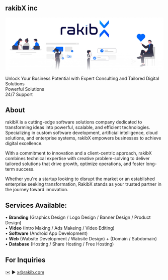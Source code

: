 ## rakibX inc
[<img src='https://raw.githubusercontent.com/rakib-x-inc/rakib-x-inc/refs/heads/main/Images/Banaras/Banner.png' alt='rakibX'>](https://github.com/rakib-X-inc/)
<p> 
  Unlock Your Business Potential with Expert Consulting and Tailored Digital Solutions <br> 
  Powerful Solutions <br> 
  24/7 Support </p> 


## About
rakibX is a cutting-edge software solutions company dedicated to transforming ideas into powerful, scalable, and efficient technologies. Specializing in custom software development, artificial intelligence, cloud solutions, and enterprise systems, rakibX empowers businesses to achieve digital excellence.

With a commitment to innovation and a client-centric approach, rakibX combines technical expertise with creative problem-solving to deliver tailored solutions that drive growth, optimize operations, and foster long-term success.

Whether you're a startup looking to disrupt the market or an established enterprise seeking transformation, RakibX stands as your trusted partner in the journey toward innovation.

## Services Available: 
• **Branding** (Graphics Design / Logo Design / Banner Design / Product Design) <br> 
• **Video** (Intro Making / Ads Makeing / Video Editing) <br>
• **Software** (Android App Development) <br>
• **Web** (Wabsite Development / Wabsite Design) + (Domain / Subdomain) <br>
• **Database** (Hosting / Share Hosting / Free Hosting) <br>


## For Inquiries 
✉️ ► x@rakib.com
